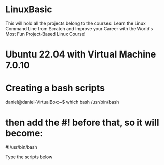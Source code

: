 # LinuxBasic

This will hold all the projects belong to the courses: Learn the Linux Command Line from Scratch and Improve your Career with the World's Most Fun Project-Based Linux Course!

# Ubuntu 22.04 with Virtual Machine 7.0.10

# Creating a bash scripts
daniel@daniel-VirtualBox:~$ which bash 
/usr/bin/bash

# then add the #! before that, so it will become:
#!/usr/bin/bash

Type the scripts below

